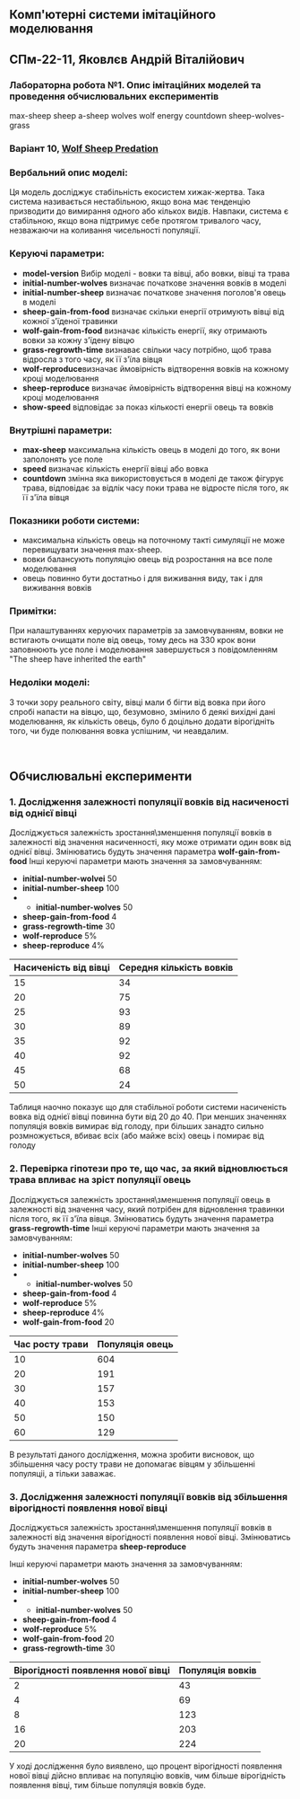
## Комп'ютерні системи імітаційного моделювання
## СПм-22-11, **Яковлєв Андрій Віталійович**
### Лабораторна робота №**1**. Опис імітаційних моделей та проведення обчислювальних експериментів

max-sheep
 sheep a-sheep
 wolves wolf
 energy
 countdown
 sheep-wolves-grass
  
### Варіант 10, [Wolf Sheep Predation](https://www.netlogoweb.org/launch#http://www.netlogoweb.org/assets/modelslib/Sample%20Models/Biology/Wolf%20Sheep%20Predation.nlogo)


### Вербальний опис моделі:
Ця модель досліджує стабільність екосистем хижак-жертва. Така система називається нестабільною, якщо вона має тенденцію призводити до вимирання одного або кількох видів. Навпаки, система є стабільною, якщо вона підтримує себе протягом тривалого часу, незважаючи на коливання чисельності популяції. 

### Керуючі параметри:
- **model-version** Вибір моделі - вовки та вівці, або вовки, вівці та трава
- **initial-number-wolves** визначає початкове значення вовків в моделі
- **initial-number-sheep** визначає початкове значення поголов'я овець в моделі
- **sheep-gain-from-food** визначає скільки енергії отримують вівці від кожної з'їденої травинки
- **wolf-gain-from-food** визначає кількість енергії,  яку отримають вовки за кожну з'їдену вівцю
- **grass-regrowth-time** визнаває свільки часу потрібно, щоб трава відросла з того часу, як її з'їла вівця
- **wolf-reproduce**визначає ймовірність відтворення вовків на кожному кроці моделювання
- **sheep-reproduce** визначає ймовірність відтворення вівці на кожному кроці моделювання
- **show-speed** відповідає за показ кількості енергіі овець та вовків
### Внутрішні параметри:
- **max-sheep** максимальна кількість овець в моделі до того, як вони заполонять усе поле
-  **speed** визначає кількість енергії вівці або вовка
- **countdown** змінна яка використовується в моделі де також фігурує трава, відповідає за відлік часу поки трава не відросте після того, як її з'їла вівця

### Показники роботи системи:
- максимальна кількість овець на поточному такті симуляції не може перевищувати значення max-sheep.
- вовки балансують популяцію овець від розростання на все поле моделювання
- овець повинно бути достатньо і для виживання виду, так і для виживання вовків

### Примітки:
При налаштуваннях керуючих параметрів за замовчуванням, вовки не встигають очищати поле від овець, тому десь на 330 крок вони заповнюють усе поле і моделювання завершується з повідомленням "The sheep have inherited the earth"

### Недоліки моделі:
З точки зору реального світу, вівці мали б бігти від вовка при його спробі напасти на вівцю, що, безумовно, змінило б деякі вихідні дані моделювання, як кількість овець, було б доцільно додати вірогідніть того, чи буде полювання вовка успішним, чи неавдалим. 

<br>

## Обчислювальні експерименти 
### 1. Дослідження залежності популяції вовків від насиченості від однієї вівці
Досліджується залежність зростання\зменшення популяції вовків в залежності від значення насиченності, яку може отримати один вовк від однієї вівці. Змінюватись будуть значення параметра **wolf-gain-from-food**
Інші керуючі параметри мають значення за замовчуванням:
- **initial-number-wolveі** 50
- **initial-number-sheep** 100
- - **initial-number-wolves** 50
- **sheep-gain-from-food** 4
- **grass-regrowth-time** 30
- **wolf-reproduce** 5%
- **sheep-reproduce** 4%

<table>
<thead>
<tr><th>Насиченість від вівці</th><th>Середня кількість вовків</th></tr>
</thead>
<tbody>
<tr><td>15</td><td>34</td></tr>
<tr><td>20</td><td>75</td></tr>
<tr><td>25</td><td>93</td></tr>
<tr><td>30</td><td>89</td></tr>
<tr><td>35</td><td>92</td></tr>
<tr><td>40</td><td>92</td></tr>
<tr><td>45</td><td>68</td></tr>
<tr><td>50</td><td>24</td></tr>
</tbody>
</table>

Таблиця наочно показує що для стабільної роботи системи насиченість вовка від однієї вівці повинна бути    від 20 до 40. При менших значеннях популяція вовків вимирає від голоду, при більших занадто сильно розмножується, вбиває всіх (або майже всіх) овець і помирає від голоду 

### 2. Перевірка гіпотези про те, що час, за який відновлюється трава впливає на зріст популяції овець
Досліджується залежність зростання\зменшення популяції овець в залежності від значення часу, який потрібен для відновлення травинки після того, як її з'їла вівця. Змінюватись будуть значення параметра **grass-regrowth-time**
Інші керуючі параметри мають значення за замовчуванням:
- **initial-number-wolves** 50
- **initial-number-sheep** 100
- - **initial-number-wolves** 50
- **sheep-gain-from-food** 4
- **wolf-reproduce** 5%
- **sheep-reproduce** 4%
- **wolf-gain-from-food** 20
<table>
<thead>
<tr><th>Час росту трави</th><th>Популяція овець</th></tr>
</thead>
<tbody>
<tr><td>10</td><td>604</td></tr>
<tr><td>20</td><td>191</td></tr>
<tr><td>30</td><td>157</td></tr>
<tr><td>40</td><td>153</td></tr>
<tr><td>50</td><td>150</td></tr>
<tr><td>60</td><td>129</td></tr>
</tbody>
</table>
В результаті даного дослідження, можна зробити висновок, що збільшення часу росту трави не допомагає вівцям у збільшенні популяціі, а тільки заважає.

### 3. Дослідження залежності популяції вовків від збільшення вірогідності появлення нової вівці

Досліджується залежність зростання\зменшення популяції вовків в залежності від значення вірогідності появлення нової вівці. Змінюватись будуть значення параметра **sheep-reproduce**

Інші керуючі параметри мають значення за замовчуванням:
- **initial-number-wolves** 50
- **initial-number-sheep** 100
- - **initial-number-wolves** 50
- **sheep-gain-from-food** 4
- **wolf-reproduce** 5%
- **wolf-gain-from-food** 20
- **grass-regrowth-time** 30 
<table>
<thead>
<tr><th>Вірогідності появлення нової вівці</th><th>Популяція вовків</th></tr>
</thead>
<tbody>
<tr><td>2</td><td>43</td></tr>
<tr><td>4</td><td>69</td></tr>
<tr><td>8</td><td>123</td></tr>
<tr><td>16</td><td>203</td></tr>
<tr><td>20</td><td>224</td></tr>
</tbody>
</table>
У ході дослідження було виявлено, що процент вірогідності появлення нової вівці дійсно впливає на популяцію вовків, чим більше вірогідність появлення вівці, тим більше популяція вовків буде.

